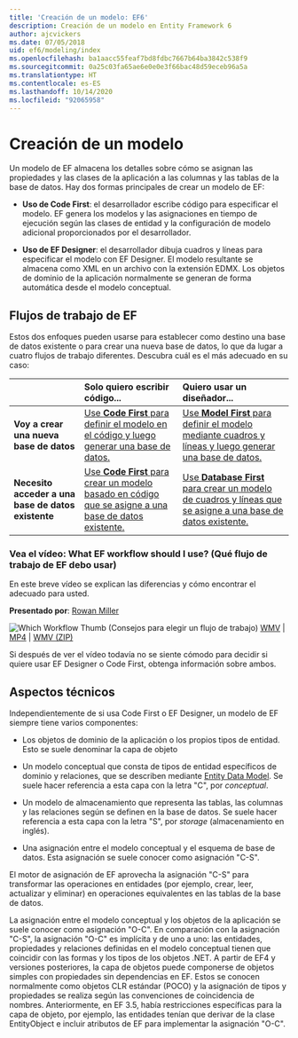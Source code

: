 ```yaml
---
title: 'Creación de un modelo: EF6'
description: Creación de un modelo en Entity Framework 6
author: ajcvickers
ms.date: 07/05/2018
uid: ef6/modeling/index
ms.openlocfilehash: ba1aacc55feaf7bd8fdbc7667b64ba3842c538f9
ms.sourcegitcommit: 0a25c03fa65ae6e0e0e3f66bac48d59eceb96a5a
ms.translationtype: HT
ms.contentlocale: es-ES
ms.lasthandoff: 10/14/2020
ms.locfileid: "92065958"
---
```

# <a name="creating-a-model"></a>Creación de un modelo

Un modelo de EF almacena los detalles sobre cómo se asignan las propiedades y las clases de la aplicación a las columnas y las tablas de la base de datos. Hay dos formas principales de crear un modelo de EF:

- **Uso de Code First**: el desarrollador escribe código para especificar el modelo. EF genera los modelos y las asignaciones en tiempo de ejecución según las clases de entidad y la configuración de modelo adicional proporcionados por el desarrollador.

- **Uso de EF Designer**: el desarrollador dibuja cuadros y líneas para especificar el modelo con EF Designer. El modelo resultante se almacena como XML en un archivo con la extensión EDMX. Los objetos de dominio de la aplicación normalmente se generan de forma automática desde el modelo conceptual.

## <a name="ef-workflows"></a>Flujos de trabajo de EF

Estos dos enfoques pueden usarse para establecer como destino una base de datos existente o para crear una nueva base de datos, lo que da lugar a cuatro flujos de trabajo diferentes.
Descubra cuál es el más adecuado en su caso:  

|                                           | Solo quiero escribir código...                                                                                                                   | Quiero usar un diseñador...                                                                                                                        |
|:------------------------------------------|:-----------------------------------------------------------------------------------------------------------------------------------------------|:---------------------------------------------------------------------------------------------------------------------------------------------------|
| **Voy a crear una nueva base de datos**          | [Use **Code First** para definir el modelo en el código y luego generar una base de datos.](xref:ef6/modeling/code-first/workflows/new-database)           | [Use **Model First** para definir el modelo mediante cuadros y líneas y luego generar una base de datos.](xref:ef6/modeling/designer/workflows/model-first)   |
| **Necesito acceder a una base de datos existente** | [Use **Code First** para crear un modelo basado en código que se asigne a una base de datos existente.](xref:ef6/modeling/code-first/workflows/existing-database) | [Use **Database First** para crear un modelo de cuadros y líneas que se asigne a una base de datos existente.](xref:ef6/modeling/designer/workflows/database-first) |

### <a name="watch-the-video-what-ef-workflow-should-i-use"></a>Vea el vídeo: What EF workflow should I use? (Qué flujo de trabajo de EF debo usar)

En este breve vídeo se explican las diferencias y cómo encontrar el adecuado para usted.

**Presentado por**: [Rowan Miller](https://romiller.com/)

![Which Workflow Thumb](../media/whichworkflow-thumb.png) (Consejos para elegir un flujo de trabajo) [WMV](https://download.microsoft.com/download/8/F/8/8F81F4CD-3678-4229-8D79-0C63FFA3C595/HDI_ITPro_Technet_winvideo_ChoseYourWorkflow.wmv) | [MP4](https://download.microsoft.com/download/8/F/8/8F81F4CD-3678-4229-8D79-0C63FFA3C595/HDI_ITPro_Technet_mp4video_ChoseYourWorkflow.m4v) | [WMV (ZIP)](https://download.microsoft.com/download/8/F/8/8F81F4CD-3678-4229-8D79-0C63FFA3C595/HDI_ITPro_Technet_winvideo_ChoseYourWorkflow.zip)

Si después de ver el vídeo todavía no se siente cómodo para decidir si quiere usar EF Designer o Code First, obtenga información sobre ambos.

## <a name="a-look-under-the-hood"></a>Aspectos técnicos

Independientemente de si usa Code First o EF Designer, un modelo de EF siempre tiene varios componentes:

- Los objetos de dominio de la aplicación o los propios tipos de entidad. Esto se suele denominar la capa de objeto

- Un modelo conceptual que consta de tipos de entidad específicos de dominio y relaciones, que se describen mediante [Entity Data Model](xref:ef6/resources/glossary#entity-data-model). Se suele hacer referencia a esta capa con la letra "C", por _conceptual_.

- Un modelo de almacenamiento que representa las tablas, las columnas y las relaciones según se definen en la base de datos. Se suele hacer referencia a esta capa con la letra "S", por _storage_ (almacenamiento en inglés).  

- Una asignación entre el modelo conceptual y el esquema de base de datos. Esta asignación se suele conocer como asignación "C-S".

El motor de asignación de EF aprovecha la asignación "C-S" para transformar las operaciones en entidades (por ejemplo, crear, leer, actualizar y eliminar) en operaciones equivalentes en las tablas de la base de datos.

La asignación entre el modelo conceptual y los objetos de la aplicación se suele conocer como asignación "O-C". En comparación con la asignación "C-S", la asignación "O-C" es implícita y de uno a uno: las entidades, propiedades y relaciones definidas en el modelo conceptual tienen que coincidir con las formas y los tipos de los objetos .NET. A partir de EF4 y versiones posteriores, la capa de objetos puede componerse de objetos simples con propiedades sin dependencias en EF. Estos se conocen normalmente como objetos CLR estándar (POCO) y la asignación de tipos y propiedades se realiza según las convenciones de coincidencia de nombres. Anteriormente, en EF 3.5, había restricciones específicas para la capa de objeto, por ejemplo, las entidades tenían que derivar de la clase EntityObject e incluir atributos de EF para implementar la asignación "O-C".
